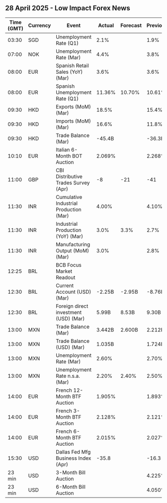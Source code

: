 ## 28 April 2025 - Low Impact Forex News

| Time (GMT) | Currency | Event | Actual | Forecast | Previous |
|------|----------|-------|--------|----------|----------|
| 03:30 | SGD | Unemployment Rate (Q1) | 2.1% |  | 1.9% |
| 07:00 | NOK | Unemployment Rate (Mar) | 4.4% |  | 3.8% |
| 08:00 | EUR | Spanish Retail Sales (YoY) (Mar) | 3.6% |  | 3.6% |
| 08:00 | EUR | Spanish Unemployment Rate (Q1) | 11.36% | 10.70% | 10.61% |
| 09:30 | HKD | Exports (MoM) (Mar) | 18.5% |  | 15.4% |
| 09:30 | HKD | Imports (MoM) (Mar) | 16.6% |  | 11.8% |
| 09:30 | HKD | Trade Balance (Mar) | -45.4B |  | -36.3B |
| 10:10 | EUR | Italian 6-Month BOT Auction | 2.069% |  | 2.268% |
| 11:00 | GBP | CBI Distributive Trades Survey (Apr) | -8 | -21 | -41 |
| 11:30 | INR | Cumulative Industrial Production (Mar) | 4.00% |  | 4.10% |
| 11:30 | INR | Industrial Production (YoY) (Mar) | 3.0% | 3.3% | 2.7% |
| 11:30 | INR | Manufacturing Output (MoM) (Mar) | 3.0% |  | 2.8% |
| 12:25 | BRL | BCB Focus Market Readout |  |  |  |
| 12:30 | BRL | Current Account (USD) (Mar) | -2.25B | -2.95B | -8.76B |
| 12:30 | BRL | Foreign direct investment (USD) (Mar) | 5.99B | 8.53B | 9.30B |
| 13:00 | MXN | Trade Balance (Mar) | 3.442B | 2.600B | 2.212B |
| 13:00 | MXN | Trade Balance (USD) (Mar) | 1.035B |  | 1.724B |
| 13:00 | MXN | Unemployment Rate (Mar) | 2.60% |  | 2.70% |
| 13:00 | MXN | Unemployment Rate n.s.a. (Mar) | 2.20% | 2.40% | 2.50% |
| 14:00 | EUR | French 12-Month BTF Auction | 1.905% |  | 1.893% |
| 14:00 | EUR | French 3-Month BTF Auction | 2.128% |  | 2.121% |
| 14:00 | EUR | French 6-Month BTF Auction | 2.015% |  | 2.027% |
| 15:30 | USD | Dallas Fed Mfg Business Index (Apr) | -35.8 |  | -16.3 |
| 23 min | USD | 3-Month Bill Auction |  |  | 4.225% |
| 23 min | USD | 6-Month Bill Auction |  |  | 4.050% |
